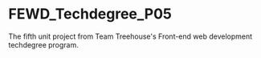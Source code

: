 # FEWD_Techdegree_P05
The fifth unit project from Team Treehouse's Front-end web development techdegree program.
